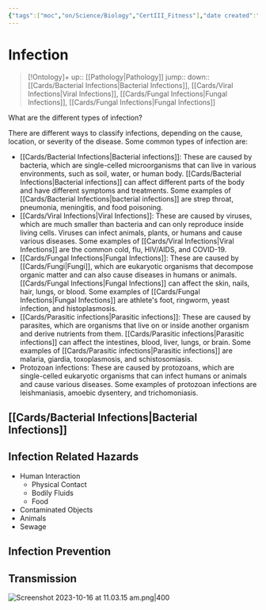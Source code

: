 ```yaml
---
{"tags":["moc","on/Science/Biology","CertIII_Fitness"],"date created":"2022-04-07 Thu","edited":"2023-04-06 Thu","dg-publish":true,"permalink":"/cards/infection/","dgPassFrontmatter":true}
---
```


# Infection

> [!Ontology]+
> up:: [[Pathology\|Pathology]]
> jump::
> down:: [[Cards/Bacterial Infections\|Bacterial Infections]], [[Cards/Viral Infections\|Viral Infections]], [[Cards/Fungal Infections\|Fungal Infections]], [[Cards/Fungal Infections\|Fungal Infections]]

What are the different types of infection?

There are different ways to classify infections, depending on the cause, location, or severity of the disease. Some common types of infection are:

- [[Cards/Bacterial Infections\|Bacterial infections]]: These are caused by bacteria, which are single-celled microorganisms that can live in various environments, such as soil, water, or human body. [[Cards/Bacterial Infections\|Bacterial infections]] can affect different parts of the body and have different symptoms and treatments. Some examples of [[Cards/Bacterial Infections\|bacterial infections]] are strep throat, pneumonia, meningitis, and food poisoning.
- [[Cards/Viral Infections\|Viral Infections]]: These are caused by viruses, which are much smaller than bacteria and can only reproduce inside living cells. Viruses can infect animals, plants, or humans and cause various diseases. Some examples of [[Cards/Viral Infections\|Viral Infections]] are the common cold, flu, HIV/AIDS, and COVID-19.
- [[Cards/Fungal Infections\|Fungal Infections]]: These are caused by [[Cards/Fungi\|Fungi]], which are eukaryotic organisms that decompose organic matter and can also cause diseases in humans or animals. [[Cards/Fungal Infections\|Fungal Infections]] can affect the skin, nails, hair, lungs, or blood. Some examples of [[Cards/Fungal Infections\|Fungal Infections]] are athlete's foot, ringworm, yeast infection, and histoplasmosis.
- [[Cards/Parasitic infections\|Parasitic infections]]: These are caused by parasites, which are organisms that live on or inside another organism and derive nutrients from them. [[Cards/Parasitic infections\|Parasitic infections]] can affect the intestines, blood, liver, lungs, or brain. Some examples of [[Cards/Parasitic infections\|Parasitic infections]] are malaria, giardia, toxoplasmosis, and schistosomiasis.
- Protozoan infections: These are caused by protozoans, which are single-celled eukaryotic organisms that can infect humans or animals and cause various diseases. Some examples of protozoan infections are leishmaniasis, amoebic dysentery, and trichomoniasis.

## [[Cards/Bacterial Infections\|Bacterial Infections]]

## Infection Related Hazards

-   Human Interaction
    -   Physical Contact
    -   Bodily Fluids
    -   Food
-   Contaminated Objects
-   Animals
-   Sewage

## Infection Prevention

## Transmission

![Screenshot 2023-10-16 at 11.03.15 am.png|400](/img/user/Extras/Images/Screenshot%202023-10-16%20at%2011.03.15%20am.png)